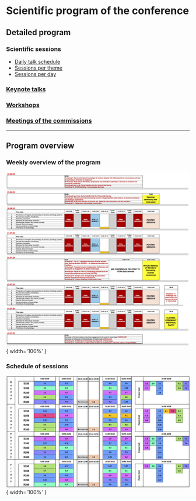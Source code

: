 # Scientific program of the conference

## Detailed program

### Scientific sessions

- [Daily talk schedule](sessions_comparison.md)
- [Sessions per theme](sessions_theme.md)
- [Sessions per day](sessions_day.md)

### [Keynote talks](keynotes.md)

### [Workshops](workshops.md)

### [Meetings of the commissions](commissions.md)

--- 

## Program overview

### Weekly overview of the program

![week](img/250609_program-to-publish.png){ width='100%' }

### Schedule of sessions 

![sessions](img/schedule_schematic_final_v3.png){ width='100%' }

